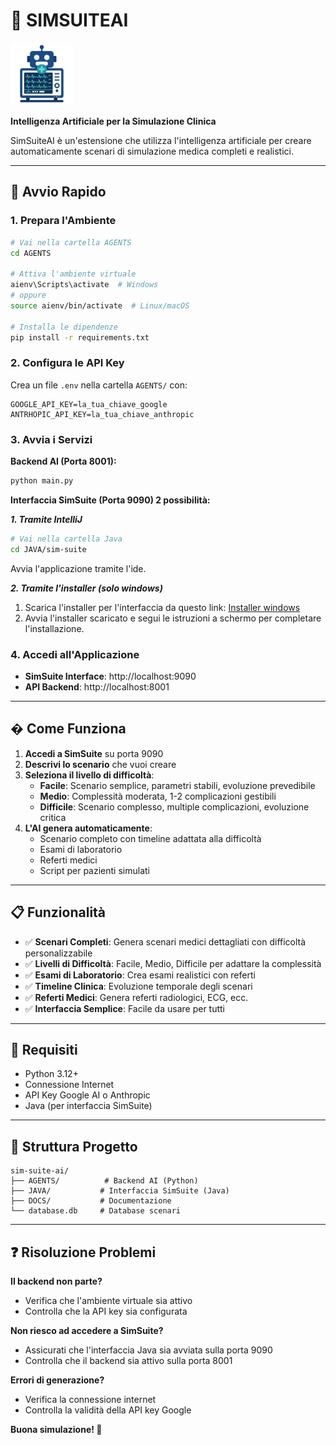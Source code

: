 # 🧠 SIMSUITEAI

<img src="DOCS/img/icon.png" alt="SIMSUITEAI Logo" width="100" height="100">

**Intelligenza Artificiale per la Simulazione Clinica**

SimSuiteAI è un'estensione che utilizza l'intelligenza artificiale per creare automaticamente scenari di simulazione medica completi e realistici.

---

## 🚀 Avvio Rapido

### 1. Prepara l'Ambiente
```bash
# Vai nella cartella AGENTS
cd AGENTS

# Attiva l'ambiente virtuale
aienv\Scripts\activate  # Windows
# oppure
source aienv/bin/activate  # Linux/macOS

# Installa le dipendenze
pip install -r requirements.txt
```

### 2. Configura le API Key
Crea un file `.env` nella cartella `AGENTS/` con:
```env
GOOGLE_API_KEY=la_tua_chiave_google
ANTRHOPIC_API_KEY=la_tua_chiave_anthropic
```

### 3. Avvia i Servizi

**Backend AI (Porta 8001):**
```bash
python main.py
```

**Interfaccia SimSuite (Porta 9090) 2 possibilità:**

***1. Tramite IntelliJ***

```bash
# Vai nella cartella Java
cd JAVA/sim-suite
```
Avvia l'applicazione tramite l'ide.

***2. Tramite l'installer (solo windows)***
1. Scarica l'installer per l'interfaccia da questo link: [Installer windows](https://github.com/AlessandroZappatore/sim-suite-ai/releases/download/1.0/SimSuiteAI_Installer_1.0.0.exe)
2. Avvia l'installer scaricato e segui le istruzioni a schermo per completare l'installazione.


### 4. Accedi all'Applicazione
- **SimSuite Interface**: http://localhost:9090
- **API Backend**: http://localhost:8001

---

## � Come Funziona

1. **Accedi a SimSuite** su porta 9090
2. **Descrivi lo scenario** che vuoi creare
3. **Seleziona il livello di difficoltà**:
   - **Facile**: Scenario semplice, parametri stabili, evoluzione prevedibile
   - **Medio**: Complessità moderata, 1-2 complicazioni gestibili
   - **Difficile**: Scenario complesso, multiple complicazioni, evoluzione critica
4. **L'AI genera automaticamente**:
   - Scenario completo con timeline adattata alla difficoltà
   - Esami di laboratorio
   - Referti medici
   - Script per pazienti simulati

---

## 📋 Funzionalità

- ✅ **Scenari Completi**: Genera scenari medici dettagliati con difficoltà personalizzabile
- ✅ **Livelli di Difficoltà**: Facile, Medio, Difficile per adattare la complessità
- ✅ **Esami di Laboratorio**: Crea esami realistici con referti
- ✅ **Timeline Clinica**: Evoluzione temporale degli scenari
- ✅ **Referti Medici**: Genera referti radiologici, ECG, ecc.
- ✅ **Interfaccia Semplice**: Facile da usare per tutti

---

## 🔧 Requisiti

- Python 3.12+
- Connessione Internet
- API Key Google AI o Anthropic
- Java (per interfaccia SimSuite)

---

## 📁 Struttura Progetto

```
sim-suite-ai/
├── AGENTS/          # Backend AI (Python)
├── JAVA/           # Interfaccia SimSuite (Java)
├── DOCS/           # Documentazione
└── database.db     # Database scenari
```

---

## ❓ Risoluzione Problemi

**Il backend non parte?**
- Verifica che l'ambiente virtuale sia attivo
- Controlla che la API key sia configurata

**Non riesco ad accedere a SimSuite?**
- Assicurati che l'interfaccia Java sia avviata sulla porta 9090
- Controlla che il backend sia attivo sulla porta 8001

**Errori di generazione?**
- Verifica la connessione internet
- Controlla la validità della API key Google


**Buona simulazione! 🏥**

